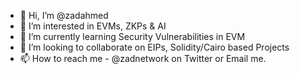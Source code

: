 - 👋 Hi, I’m @zadahmed
- 👀 I’m interested in EVMs, ZKPs & AI
- 🌱 I’m currently learning Security Vulnerabilities in EVM
- 💞️ I’m looking to collaborate on EIPs, Solidity/Cairo based Projects
- 📫 How to reach me - @zadnetwork on Twitter or Email me.

<!---
zadahmed/zadahmed is a ✨ special ✨ repository because its `README.md` (this file) appears on your GitHub profile.
You can click the Preview link to take a look at your changes.
--->
